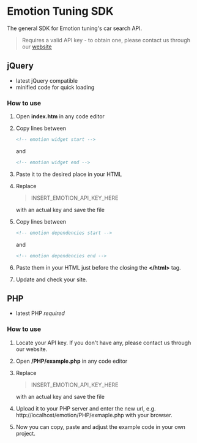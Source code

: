 Emotion Tuning SDK
==================
The general SDK for Emotion tuning's car search API. 
> Requires a valid API key - to obtain one, please contact us through our [website](https://www.emotion-tuning.com)

## jQuery
- latest jQuery compatible
- minified code for quick loading

### How to use
1. Open **index.htm** in any code editor
2. Copy lines between

   ```HTML
   <!-- emotion widget start -->
   ```
   
   and
   
   ```HTML
   <!-- emotion widget end -->
   ```
   
3. Paste it to the desired place in your HTML
4. Replace 
   > INSERT_EMOTION_API_KEY_HERE
   
   with an actual key and save the file
   
5. Copy lines between

   ```HTML
   <!-- emotion dependencies start -->
   ```
   
   and
   
   ```HTML
   <!-- emotion dependencies end -->
   ```
   
6. Paste them in your HTML just before the closing the **&lt;/html&gt;** tag.
7. Update and check your site.

## PHP
- latest PHP _required_

### How to use
1. Locate your API key. If you don't have any, please contact us through our website.
2. Open **/PHP/example.php** in any code editor
3. Replace 
   > INSERT_EMOTION_API_KEY_HERE
   
   with an actual key and save the file
4. Upload it to your PHP server and enter the new url, e.g. http://localhost/emotion/PHP/exmaple.php with your browser.
5. Now you can copy, paste and adjust the example code in your own project.